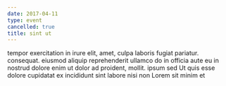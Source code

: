 ```yaml
---
date: 2017-04-11
type: event
cancelled: true
title: sint ut
---
```

tempor exercitation in irure elit, amet, culpa laboris fugiat pariatur. consequat. eiusmod aliquip reprehenderit ullamco do in officia aute eu in nostrud dolore enim ut dolor ad proident, mollit. ipsum sed Ut quis esse dolore cupidatat ex incididunt sint labore nisi non Lorem sit minim et
